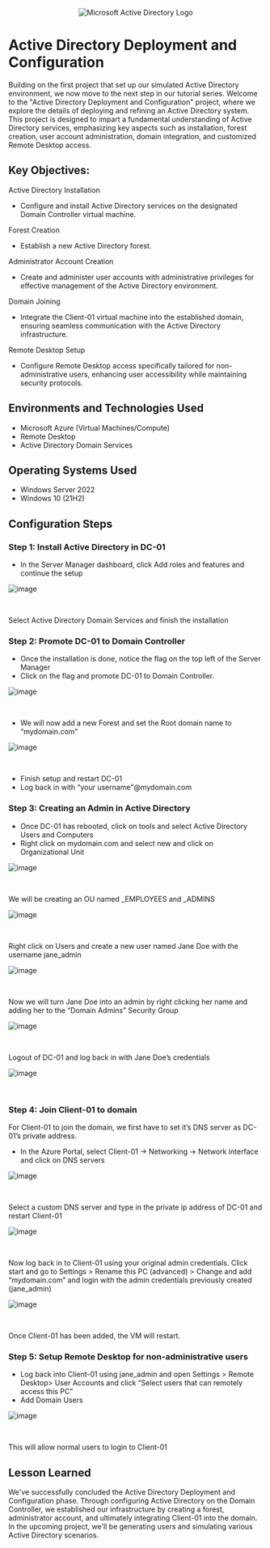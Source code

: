 <p align="center">
<img src="https://i.imgur.com/pU5A58S.png" alt="Microsoft Active Directory Logo"/>
</p>

<h1>Active Directory Deployment and Configuration </h1>

Building on the first project that set up our simulated Active Directory environment, we now move to the next step in our tutorial series. Welcome to the "Active Directory Deployment and Configuration" project, where we explore the details of deploying and refining an Active Directory system. This project is designed to impart a fundamental understanding of Active Directory services, emphasizing key aspects such as installation, forest creation, user account administration, domain integration, and customized Remote Desktop access.
</p>

<h2>Key Objectives:</h2>

Active Directory Installation
-  Configure and install Active Directory services on the designated Domain Controller virtual machine.

Forest Creation
- Establish a new Active Directory forest.

Administrator Account Creation
- Create and administer user accounts with administrative privileges for effective management of the Active Directory environment.

Domain Joining
- Integrate the Client-01 virtual machine into the established domain, ensuring seamless communication with the Active Directory infrastructure.

Remote Desktop Setup
- Configure Remote Desktop access specifically tailored for non-administrative users, enhancing user accessibility while maintaining security protocols.




<h2>Environments and Technologies Used</h2>

- Microsoft Azure (Virtual Machines/Compute)
- Remote Desktop
- Active Directory Domain Services

<h2>Operating Systems Used </h2>

- Windows Server 2022
- Windows 10 (21H2)


<h2>Configuration Steps</h2>

<h3>Step 1: Install Active Directory in DC-01</h3>

- In the Server Manager dashboard, click Add roles and features and continue the setup
  
![image](https://github.com/TechwTre/configure-ad/assets/126909509/f7d04c78-25d7-4b33-b44f-32e07f5e1288)
</p>
<br />

Select Active Directory Domain Services and finish the installation 
</p>

<h3>Step 2: Promote DC-01 to Domain Controller </h3>

- Once the installation is done, notice the flag on the top left of the Server Manager
- Click on the flag and promote DC-01 to Domain Controller.

![image](https://github.com/TechwTre/configure-ad/assets/126909509/310f6513-bd03-407e-b362-53cc8f86c04f)
</p>
<br />

-  We will now add a new Forest and set the Root domain name to “mydomain.com”
<p>
  
![image](https://github.com/TechwTre/configure-ad/assets/126909509/c1f6fbb6-70d8-40e1-9ac5-c4512e3cd7be)
</p>
<br />

- Finish setup and restart DC-01
- Log back in with “your username"@mydomain.com

<h3>Step 3: Creating an Admin in Active Directory </h3>

- Once DC-01 has rebooted, click on tools and select Active Directory Users and Computers
- Right click on mydomain.com and select new and click on Organizational Unit

![image](https://github.com/TechwTre/configure-ad/assets/126909509/ad63487b-5a4a-4b8e-bff6-476cce6be242)
</p>
<br />

We will be creating an OU named _EMPLOYEES and _ADMINS 
</p>

![image](https://github.com/TechwTre/configure-ad/assets/126909509/2f2c4428-e563-4a84-9c37-ece85e0f5372)
</p>
<br />

Right click on Users and create a new user named Jane Doe with the username jane_admin
</p>

![image](https://github.com/TechwTre/configure-ad/assets/126909509/ba885afa-1362-4fec-8046-db5de0b74b3b)
</p>
<br />

Now we will turn Jane Doe into an admin by right clicking her name and adding her to the “Domain Admins” Security Group
</p>

![image](https://github.com/TechwTre/configure-ad/assets/126909509/e1c2ae4f-d0da-4b80-b152-9838ef5dda89)
</p>
<br />

Logout of DC-01 and log back in with Jane Doe’s credentials
</p>

![image](https://github.com/TechwTre/configure-ad/assets/126909509/854401e3-e322-4545-a842-545a2696944e)
</p>
<br />

<h3>Step 4: Join Client-01 to domain</h3>

For Client-01 to join the domain, we first have to set it’s DNS server as DC-01’s private address.
</p>

- In the Azure Portal, select Client-01 -> Networking -> Network interface and click on DNS servers

![image](https://github.com/TechwTre/configure-ad/assets/126909509/89dab9af-6460-49cb-96e1-395c49ed7901)
</p>
<br />

Select a custom DNS server and type in the private ip address of DC-01 and restart Client-01
</p>

![image](https://github.com/TechwTre/configure-ad/assets/126909509/1b67e90e-6bb5-4b99-80e9-1290e3db94c8)
</p>
<br />

Now log back in to Client-01 using your original admin credentials. Click start and go to Settings > Rename this PC (advanced) > Change and add “mydomain.com” and login with the admin credentials previously created (jane_admin) 
</p>

![image](https://github.com/TechwTre/configure-ad/assets/126909509/5a24a834-d8f8-47d6-b31a-bee6633d9df9)
</p>
<br />

Once Client-01 has been added, the VM will restart.
</p>

<h3>Step 5: Setup Remote Desktop for non-administrative users </h3>

- Log back into Client-01 using jane_admin and open Settings > Remote Desktop> User Accounts and click “Select users that can remotely access this PC”
- Add Domain Users

![image](https://github.com/TechwTre/configure-ad/assets/126909509/e5a31a67-2d14-498d-afe9-bc6f2b914f8b)
</p>
<br />

This will allow normal users to login to Client-01
</p>

<h2>Lesson Learned</h2>

We've successfully concluded the Active Directory Deployment and Configuration phase. Through configuring Active Directory on the Domain Controller, we established our infrastructure by creating a forest, administrator account, and ultimately integrating Client-01 into the domain. In the upcoming project, we'll be generating users and simulating various Active Directory scenarios.
</p>
<br />
